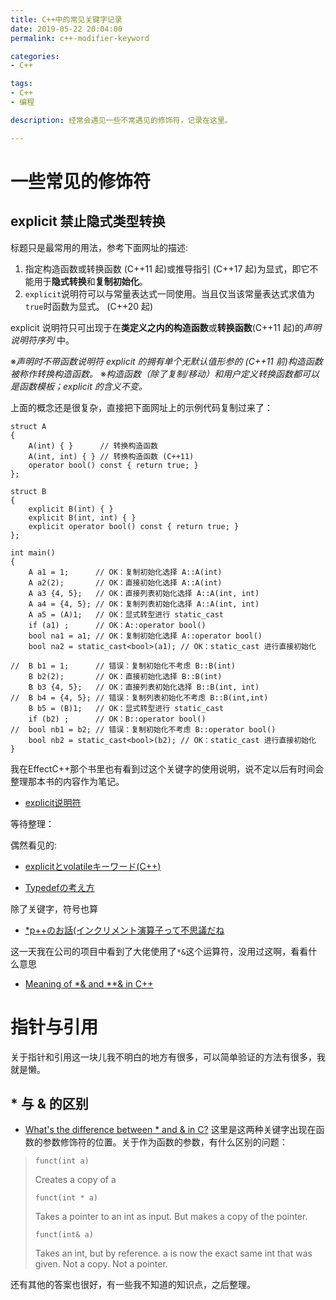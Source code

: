 ```yaml
---
title: C++中的常见关键字记录
date: 2019-05-22 20:04:00
permalink: c++-modifier-keyword

categories:
- C++

tags:
- C++
- 编程

description: 经常会遇见一些不常遇见的修饰符，记录在这里。

---
```


# 一些常见的修饰符

## explicit 禁止隐式类型转换
标题只是最常用的用法，参考下面网址的描述:
1. 指定构造函数或转换函数 (C++11 起)或推导指引 (C++17 起)为显式，即它不能用于**隐式转换**和**复制初始化**。
2. `explicit`说明符可以与常量表达式一同使用。当且仅当该常量表达式求值为`true`时函数为显式。
(C++20 起)

explicit 说明符只可出现于在**类定义之内的构造函数**或**转换函数**(C++11 起)的*声明说明符序列* 中。

※*声明时不带函数说明符 explicit 的拥有单个无默认值形参的 (C++11 前)构造函数被称作转换构造函数。*
※*构造函数（除了复制/移动）和用户定义转换函数都可以是函数模板；explicit 的含义不变。*

上面的概念还是很复杂，直接把下面网址上的示例代码复制过来了：
```
struct A
{
    A(int) { }      // 转换构造函数
    A(int, int) { } // 转换构造函数 (C++11)
    operator bool() const { return true; }
};

struct B
{
    explicit B(int) { }
    explicit B(int, int) { }
    explicit operator bool() const { return true; }
};

int main()
{
    A a1 = 1;      // OK：复制初始化选择 A::A(int)
    A a2(2);       // OK：直接初始化选择 A::A(int)
    A a3 {4, 5};   // OK：直接列表初始化选择 A::A(int, int)
    A a4 = {4, 5}; // OK：复制列表初始化选择 A::A(int, int)
    A a5 = (A)1;   // OK：显式转型进行 static_cast
    if (a1) ;      // OK：A::operator bool()
    bool na1 = a1; // OK：复制初始化选择 A::operator bool()
    bool na2 = static_cast<bool>(a1); // OK：static_cast 进行直接初始化

//  B b1 = 1;      // 错误：复制初始化不考虑 B::B(int)
    B b2(2);       // OK：直接初始化选择 B::B(int)
    B b3 {4, 5};   // OK：直接列表初始化选择 B::B(int, int)
//  B b4 = {4, 5}; // 错误：复制列表初始化不考虑 B::B(int,int)
    B b5 = (B)1;   // OK：显式转型进行 static_cast
    if (b2) ;      // OK：B::operator bool()
//  bool nb1 = b2; // 错误：复制初始化不考虑 B::operator bool()
    bool nb2 = static_cast<bool>(b2); // OK：static_cast 进行直接初始化
}
```
我在EffectC++那个书里也有看到过这个关键字的使用说明，说不定以后有时间会整理那本书的内容作为笔记。

- [explicit说明符](https://zh.cppreference.com/w/cpp/language/explicit)

等待整理：

偶然看见的:

- [explicitとvolatileキーワード(C++)](http://c-crad.wktk.so/td/?p=250)

- [Typedefの考え方](https://qiita.com/aminevsky/items/82ecce1d6d8b42d65533)

除了关键字，符号也算
- [*p++のお話(インクリメント演算子って不思議だね](https://qiita.com/1024chon/items/f17ee5afc6644cfd33f1)

这一天我在公司的项目中看到了大佬使用了`*&`这个运算符，没用过这啊，看看什么意思
- [Meaning of *& and **& in C++](https://stackoverflow.com/questions/5789806/meaning-of-and-in-c)


# 指针与引用

关于指针和引用这一块儿我不明白的地方有很多，可以简单验证的方法有很多，我就是懒。

## * 与 & 的区别
- [What's the difference between * and & in C?](https://stackoverflow.com/questions/28778625/whats-the-difference-between-and-in-c/28778902)
这里是这两种关键字出现在函数的参数修饰符的位置。关于作为函数的参数，有什么区别的问题：
> `funct(int a)`
>
> Creates a copy of a
>
> `funct(int * a)`
>
> Takes a pointer to an int as input. But makes a copy of the pointer.
>
> `funct(int& a)`
>
> Takes an int, but by reference. a is now the exact same int that was given. Not a copy. Not a pointer.

还有其他的答案也很好，有一些我不知道的知识点，之后整理。
